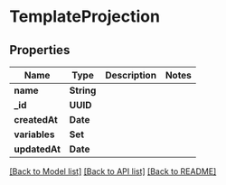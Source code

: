# TemplateProjection

## Properties
Name | Type | Description | Notes
------------ | ------------- | ------------- | -------------
**name** | **String** |  | 
**_id** | **UUID** |  | 
**createdAt** | **Date** |  | 
**variables** | **Set<String>** |  | 
**updatedAt** | **Date** |  | 

[[Back to Model list]](../README#documentation-for-models) [[Back to API list]](../README#documentation-for-api-endpoints) [[Back to README]](../README)


